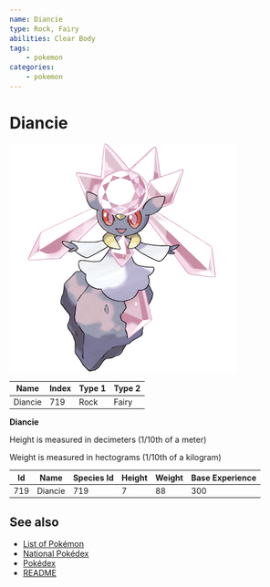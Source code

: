 ```yaml
---
name: Diancie
type: Rock, Fairy
abilities: Clear Body
tags:
    - pokemon
categories:
    - pokemon
---
```


# Diancie


![Diancie](images/719.png)

| **Name** | **Index** | **Type 1** | **Type 2** |
|----|----|----|----|
| Diancie | 719 | Rock | Fairy  |

**Diancie** 


Height is measured in decimeters (1/10th of a meter)

Weight is measured in hectograms (1/10th of a kilogram)

| **Id** | **Name** | **Species Id** | **Height** | **Weight** | **Base Experience** |
|--------|----------|----------------|------------|------------|---------------------|
| 719 | Diancie | 719 | 7 | 88 | 300 |


## See also

- [List of Pokémon](../pokemon.md)
- [National Pokédex](../national_pokedex.md)
- [Pokédex](../pokedex.md)
- [README](../README.md)
